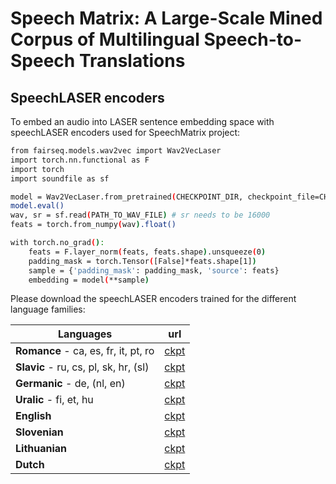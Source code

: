 # Speech Matrix: A Large-Scale Mined Corpus of Multilingual Speech-to-Speech Translations


## SpeechLASER encoders

To embed an audio into LASER sentence embedding space with speechLASER encoders used for SpeechMatrix project:

```bash
from fairseq.models.wav2vec import Wav2VecLaser
import torch.nn.functional as F
import torch
import soundfile as sf

model = Wav2VecLaser.from_pretrained(CHECKPOINT_DIR, checkpoint_file=CHECKPOINT_NAME).models[0]
model.eval()
wav, sr = sf.read(PATH_TO_WAV_FILE) # sr needs to be 16000
feats = torch.from_numpy(wav).float()

with torch.no_grad():
    feats = F.layer_norm(feats, feats.shape).unsqueeze(0)
    padding_mask = torch.Tensor([False]*feats.shape[1])
    sample = {'padding_mask': padding_mask, 'source': feats}
    embedding = model(**sample)
```

Please download the speechLASER encoders trained for the different language families:

Languages | url
|---|---|
**Romance** - ca, es, fr, it, pt, ro | [ckpt](https://dl.fbaipublicfiles.com/speechlaser_encoders/romance.pt) 
**Slavic** - ru, cs, pl, sk, hr, (sl) | [ckpt](https://dl.fbaipublicfiles.com/speechlaser_encoders/slavic.pt)
**Germanic** - de, (nl, en) | [ckpt](https://dl.fbaipublicfiles.com/speechlaser_encoders/germanic.pt)
**Uralic** - fi, et, hu | [ckpt](https://dl.fbaipublicfiles.com/speechlaser_encoders/uralic.pt)
**English** | [ckpt](https://dl.fbaipublicfiles.com/speechlaser_encoders/english.pt) 
**Slovenian** | [ckpt](https://dl.fbaipublicfiles.com/speechlaser_encoders/slovenian.pt) 
**Lithuanian** | [ckpt](https://dl.fbaipublicfiles.com/speechlaser_encoders/lithuanian.pt) 
**Dutch** | [ckpt](https://dl.fbaipublicfiles.com/speechlaser_encoders/dutch.pt) 



